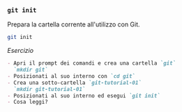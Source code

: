 ### `git init`

Prepara la cartella corrente all'utilizzo con Git.

```sh
git init
```

_Esercizio_
```md
- Apri il prompt dei comandi e crea una cartella `git`
  `mkdir git`
- Posizionati al suo interno con `cd git`
- Crea una sotto-cartella `git-tutorial-01`
  `mkdir git-tutorial-01`
- Posizionati al suo interno ed esegui `git init`
- Cosa leggi?
```

<aside class="notes">
</aside>
